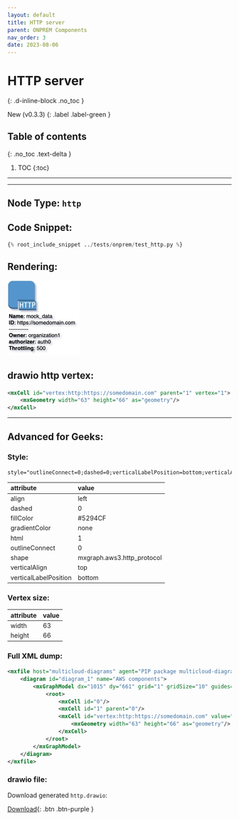 ```yaml
---
layout: default
title: HTTP server
parent: ONPREM Components
nav_order: 3
date: 2023-08-06
---
```


# HTTP server
{: .d-inline-block .no_toc }

New (v0.3.3)
{: .label .label-green }

## Table of contents
{: .no_toc .text-delta }

1. TOC
{:toc}

---


---

## Node Type: ``http``

## Code Snippet:

```python
{% root_include_snippet ../tests/onprem/test_http.py %}
```

## Rendering:

![lambda](output/jpg/http.jpg)

## drawio http vertex:

```xml
<mxCell id="vertex:http:https://somedomain.com" parent="1" vertex="1">
    <mxGeometry width="63" height="66" as="geometry"/>
</mxCell>
```
---

## Advanced for Geeks:

### Style:
```html
style="outlineConnect=0;dashed=0;verticalLabelPosition=bottom;verticalAlign=top;align=left;html=1;shape=mxgraph.aws3.http_protocol;fillColor=#5294CF;gradientColor=none;"
```

| attribute | value |
|:----------|:------|
|align| left |
|dashed| 0 |
|fillColor| #5294CF |
|gradientColor| none |
|html| 1 |
|outlineConnect| 0 |
|shape| mxgraph.aws3.http_protocol |
|verticalAlign| top |
|verticalLabelPosition| bottom |

### Vertex size:

| attribute | value |
|:---------|:-----------|
| width    | 63  |
| height   |66|

### Full XML dump:
```xml
<mxfile host="multicloud-diagrams" agent="PIP package multicloud-diagrams. Generate resources in draw.io compatible format for Cloud infrastructure. Copyrights @ Roman Tsypuk 2023. MIT license." type="MultiCloud">
    <diagram id="diagram_1" name="AWS components">
        <mxGraphModel dx="1015" dy="661" grid="1" gridSize="10" guides="1" tooltips="1" connect="1" arrows="1" fold="1" page="1" pageScale="1" pageWidth="850" pageHeight="1100" math="0" shadow="1">
            <root>
                <mxCell id="0"/>
                <mxCell id="1" parent="0"/>
                <mxCell id="vertex:http:https://somedomain.com" value="&lt;b&gt;Name&lt;/b&gt;: mock_data&lt;BR&gt;&lt;b&gt;ID&lt;/b&gt;: https://somedomain.com&lt;BR&gt;-----------&lt;BR&gt;&lt;b&gt;Owner&lt;/b&gt;: organization1&lt;BR&gt;&lt;b&gt;authorizer&lt;/b&gt;: auth0&lt;BR&gt;&lt;b&gt;Throttling&lt;/b&gt;: 500" style="outlineConnect=0;dashed=0;verticalLabelPosition=bottom;verticalAlign=top;align=left;html=1;shape=mxgraph.aws3.http_protocol;fillColor=#5294CF;gradientColor=none;" parent="1" vertex="1">
                    <mxGeometry width="63" height="66" as="geometry"/>
                </mxCell>
            </root>
        </mxGraphModel>
    </diagram>
</mxfile>
```

### drawio file:

Download generated ``http.drawio``:

[Download](output/drawio/http.drawio){: .btn .btn-purple }